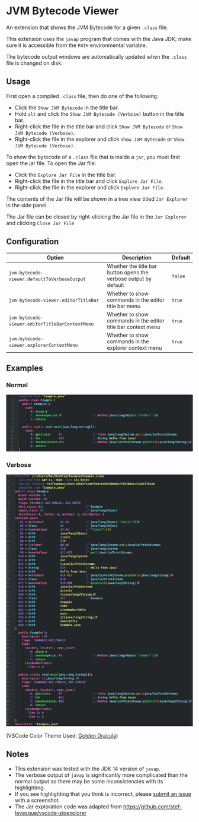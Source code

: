 # JVM Bytecode Viewer

An extension that shows the JVM Bytecode for a given `.class` file.

This extension uses the `javap` program that comes with the Java JDK; make sure it is accessible from the `PATH` environmental variable.

The bytecode output windows are automatically updated when the `.class` file is changed on disk.

## Usage

First open a compiled `.class` file, then do one of the following:

- Click the `Show JVM Bytecode` in the title bar.
- Hold `alt` and click the `Show JVM Bytecode (Verbose)` button in the title bar.
- Right-click the file in the title bar and click `Show JVM Bytecode` or `Show JVM Bytecode (Verbose)`.
- Right-click the file in the explorer and click `Show JVM Bytecode` or `Show JVM Bytecode (Verbose)`.

To show the bytecode of a `.class` file that is inside a `jar`, you must first open the jar file. To open the Jar file:

- Click the `Explore Jar File` in the title bar.
- Right-click the file in the title bar and click `Explore Jar File`.
- Right-click the file in the explorer and click `Explore Jar File`.

The contents of the Jar file will be shown in a tree view titled `Jar Explorer` in the side panel.

The Jar file can be closed by right-clicking the Jar file in the `Jar Explorer` and clicking `Close Jar File`

## Configuration

| Option                                          | Description                                                      | Default |
| ----------------------------------------------- | ---------------------------------------------------------------- | ------- |
| `jvm-bytecode-viewer.defaultToVerboseOutput`    | Whether the title bar button opens the verbose output by default | `false` |
| `jvm-bytecode-viewer.editorTitleBar`            | Whether to show commands in the editor title bar menu            | `true`  |
| `jvm-bytecode-viewer.editorTitleBarContextMenu` | Whether to show commands in the editor title bar context menu    | `true`  |
| `jvm-bytecode-viewer.explorerContextMenu`       | Whether to show commands in the explorer context menu            | `true`  |

## Examples

### Normal

![Example](images/example.png)

### Verbose

![Verbose Example](images/example-verbose.png)

(VSCode Color Theme Used: [Golden Dracula](https://github.com/mnxn/Golden-Dracula))

## Notes

- This extension was tested with the JDK 14 version of `javap`.
- The verbose output of `javap` is significantly more complicated than the normal output so there may be some inconsistencies with its highlighting.
- If you see highlighting that you think is incorrect, please [submit an issue](https://github.com/mnxn/vscode-jvm-bytecode-viewer/issues/new) with a screenshot.
- The Jar exploration code was adapted from https://github.com/stef-levesque/vscode-zipexplorer

